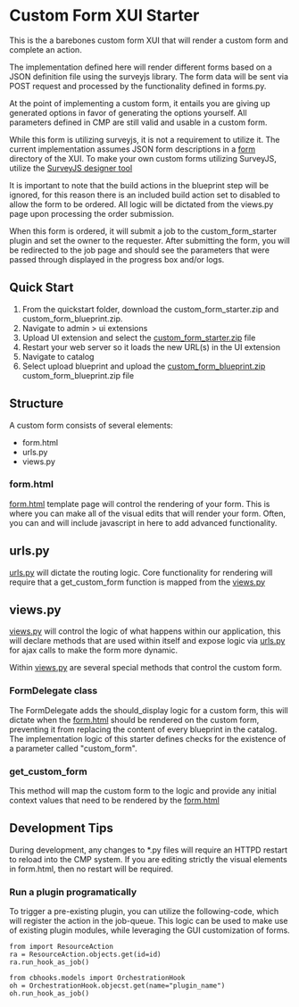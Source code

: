# Custom Form XUI Starter 
This is the a barebones custom form XUI that will render a custom form and complete an action.

The implementation defined here will render different forms based on a JSON definition file using the surveyjs library.  The form data will be sent via POST request and processed by the functionality defined in forms.py. 

At the point of implementing a custom form, it entails you are giving up generated options in favor of generating the options yourself. All parameters defined in CMP are still valid and usable in a custom form.

While this form is utilizing surveyjs, it is not a requirement to utilize it.  The current implementation assumes JSON form descriptions in a [form](forms) directory of the XUI.  To make your own custom forms utilizing SurveyJS, utilize the [SurveyJS designer tool](https://surveyjs.io/create-free-survey) 

It is important to note that the build actions in the blueprint step will be ignored, for this reason there is an included build action set to disabled to allow the form to be ordered.  All logic will be dictated from the views.py page upon processing the order submission.

When this form is ordered, it will submit a job to the custom_form_starter plugin and set the owner to the requester.  After submitting the form, you will be redirected to the job page and should see the parameters that were passed through displayed in the progress box and/or logs. 


## Quick Start

1. From the quickstart folder, download the custom_form_starter.zip and custom_form_blueprint.zip.
2. Navigate to admin > ui extensions
3. Upload UI extension and select the [custom_form_starter.zip](packages/custom_form_starter.zip) file
4. Restart your web server so it loads the new URL(s) in the UI extension
5. Navigate to catalog 
6. Select upload blueprint and upload the [custom_form_blueprint.zip](packages/custom_form_blueprint.zip) custom_form_blueprint.zip file

## Structure
A custom form consists of several elements:
- form.html
- urls.py
- views.py 

### form.html

[form.html](templates/form.html) template page will control the rendering of your form.  This is where you can make all of the visual edits that will render your form.  Often, you can and will include javascript in here to add advanced functionality. 

## urls.py
[urls.py](urls.py) will dictate the routing logic.  Core functionality for rendering will require that a get_custom_form function is mapped from the [views.py](views.py)

## views.py
[views.py](views.py) will control the logic of what happens within our application, this will declare methods that are used within itself and expose logic via [urls.py](urls.py) for ajax calls to make the form more dynamic. 

Within [views.py](views.py) are several special methods that control the custom form. 

### FormDelegate class
The FormDelegate adds the should_display logic for a custom form, this will dictate when the [form.html](templates/form.html) should be rendered on the custom form, preventing it from replacing the content of every blueprint in the catalog.  The implementation logic of this starter defines checks for the existence of a parameter called "custom_form".

### get_custom_form
This method will map the custom form to the logic and provide any initial context values that need to be rendered by the [form.html](templates/form.html) 

## Development Tips

During development, any changes to *.py files will require an HTTPD restart to reload into the CMP system.   If you are editing strictly the visual elements in form.html, then no restart will be required.


### Run a plugin programatically

To trigger a pre-existing plugin, you can utilize the following-code, which will register the action in the job-queue.  This logic can be used to make use of existing plugin modules, while leveraging the GUI customization of forms. 

    from import ResourceAction
    ra = ResourceAction.objects.get(id=id)
    ra.run_hook_as_job()

    from cbhooks.models import OrchestrationHook
    oh = OrchestrationHook.objecst.get(name="plugin_name")
    oh.run_hook_as_job()
